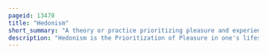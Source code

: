 ```yaml
---
pageid: 13470
title: "Hedonism"
short_summary: "A theory or practice prioritizing pleasure and experience"
description: "Hedonism is the Prioritization of Pleasure in one's lifestyle Actions or Thoughts. The Term can include a Number of Theories or Practices across Philosophy Art and Psychology encompassing both sensory Pleasure and more intellectual or personal Pursuits it can also be used in daily Parlance as a Pejorative for egoistic Pursuit of short-term Gratification at the Expense."
---
```

